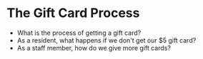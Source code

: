 # The Gift Card Process

- What is the process of getting a gift card?
- As a resident, what happens if we don't get our $5 gift card?
- As a staff member, how do we give more gift cards?
